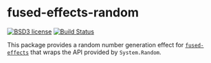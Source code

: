 # fused-effects-random

[![BSD3 license](https://img.shields.io/badge/license-BSD3-blue.svg)](LICENSE)
[![Build Status](https://action-badges.now.sh/fused-effects/fused-effects-random)](https://github.com/fused-effects/fused-effects-exceptions/actions)

This package provides a random number generation effect for [`fused-effects`](https://github.com/fused-effects/fused-effects) that wraps the API provided by `System.Random`.
